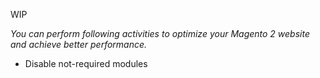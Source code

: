 WIP

*You can perform following activities to optimize your Magento 2 website and achieve better performance.*


* Disable not-required modules
